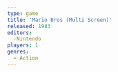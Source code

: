 ```yaml
---
type: game
title: 'Mario Bros (Multi Screen)'
released: 1983
editors: 
  -Nintendo
players: 1
genres:
  - Action
---
```

